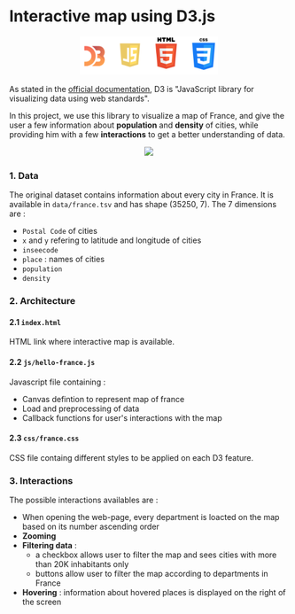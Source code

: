 <h1>Interactive map using D3.js</h1>

<p align="center">
  <img src='img/technos.png' height=70 width=250>
</p>

As stated in the [official documentation](https://github.com/d3/d3/wiki), D3 is "JavaScript library for visualizing data  using web standards".

In this project, we use this library to visualize a map of France, and give the user a few information about **population** and **density** of cities, while providing him with a few **interactions** to get a better understanding of data.

<p align="center">
    <img src='img/map.gif'>
</p>

### 1. Data

The original dataset contains information about every city in France. It is available in `data/france.tsv` and has shape (35250, 7).
The 7 dimensions are :
* `Postal Code` of cities  
* `x` and `y` refering to latitude and longitude of cities  
* `inseecode`  
* `place` : names of cities  
* `population`  
* `density`  

### 2. Architecture  

#### 2.1 `index.html`  

HTML link where interactive map is available.

#### 2.2 `js/hello-france.js`  

Javascript file containing :  
* Canvas defintion to represent map of france  
* Load and preprocessing of data  
* Callback functions for user's interactions with the map  

#### 2.3 `css/france.css`  

CSS file containg different styles to be applied on each D3 feature.

### 3. Interactions

The possible interactions availables are : 
* When opening the web-page, every department is loacted on the map based on its number ascending order
* **Zooming**  
* **Filtering data** : 
    - a checkbox allows user to filter the map and sees cities with more than 20K inhabitants only  
    - buttons allow user to filter the map according to departments in France  
* **Hovering** : information about hovered places is displayed on the right of the screen


